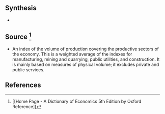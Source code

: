 ## Synthesis
- 
## Source [^1]
- An index of the volume of production covering the productive sectors of the economy. This is a weighted average of the indexes for manufacturing, mining and quarrying, public utilities, and construction. It is mainly based on measures of physical volume; it excludes private and public services.
## References

[^1]: [[Home Page - A Dictionary of Economics 5th Edition by Oxford Reference]]